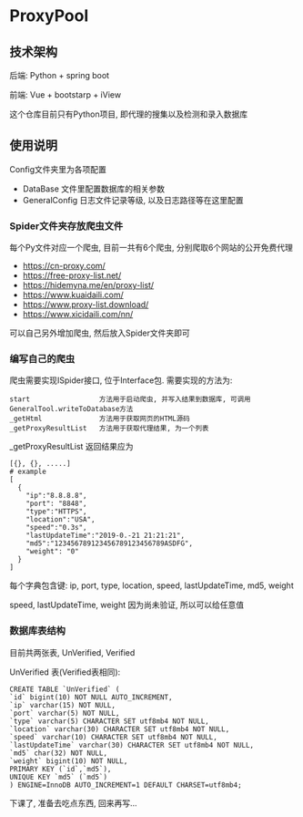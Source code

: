 # ProxyPool
## 技术架构

  后端: Python + spring boot
  
  前端: Vue + bootstarp + iView
  
  这个仓库目前只有Python项目, 即代理的搜集以及检测和录入数据库
  
## 使用说明
  Config文件夹里为各项配置
  + DataBase 文件里配置数据库的相关参数
  + GeneralConfig 日志文件记录等级, 以及日志路径等在这里配置
  
  ### Spider文件夹存放爬虫文件
  每个Py文件对应一个爬虫,  目前一共有6个爬虫, 分别爬取6个网站的公开免费代理
  + https://cn-proxy.com/
  + https://free-proxy-list.net/
  + https://hidemyna.me/en/proxy-list/
  + https://www.kuaidaili.com/
  + https://www.proxy-list.download/
  + https://www.xicidaili.com/nn/
  
  可以自己另外增加爬虫, 然后放入Spider文件夹即可
  ### 编写自己的爬虫
  爬虫需要实现ISpider接口, 位于Interface包.
  需要实现的方法为:
  ```
  start                 方法用于启动爬虫, 并写入结果到数据库, 可调用GeneralTool.writeToDatabase方法
  _getHtml              方法用于获取网页的HTML源码
  _getProxyResultList   方法用于获取代理结果, 为一个列表
  ```
  _getProxyResultList 返回结果应为
  ```
  [{}, {}, .....]
  # example
  [
    {
      "ip":"8.8.8.8", 
      "port": "8848", 
      "type":"HTTPS", 
      "location":"USA", 
      "speed":"0.3s", 
      "lastUpdateTime":"2019-0.-21 21:21:21", 
      "md5":"123456789123456789123456789ASDFG", 
      "weight": "0"
    }
  ]
  ```
  每个字典包含键: ip, port, type, location, speed, lastUpdateTime, md5, weight
  
  speed, lastUpdateTime, weight 因为尚未验证, 所以可以给任意值
  
  ### 数据库表结构
  目前共两张表, UnVerified, Verified
  
  UnVerified 表(Verified表相同):
  ```
  CREATE TABLE `UnVerified` (
  `id` bigint(10) NOT NULL AUTO_INCREMENT,
  `ip` varchar(15) NOT NULL,
  `port` varchar(5) NOT NULL,
  `type` varchar(5) CHARACTER SET utf8mb4 NOT NULL,
  `location` varchar(30) CHARACTER SET utf8mb4 NOT NULL,
  `speed` varchar(10) CHARACTER SET utf8mb4 NOT NULL,
  `lastUpdateTime` varchar(30) CHARACTER SET utf8mb4 NOT NULL,
  `md5` char(32) NOT NULL,
  `weight` bigint(10) NOT NULL,
  PRIMARY KEY (`id`,`md5`),
  UNIQUE KEY `md5` (`md5`)
  ) ENGINE=InnoDB AUTO_INCREMENT=1 DEFAULT CHARSET=utf8mb4;
  ```
  
  下课了, 准备去吃点东西, 回来再写...
  
  
